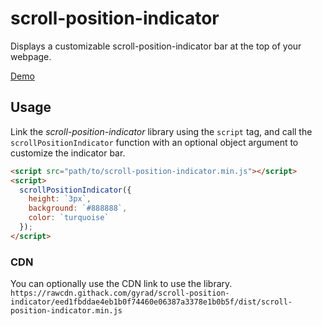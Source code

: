 # scroll-position-indicator

Displays a customizable scroll-position-indicator bar at the top of your webpage.

[Demo](https://tenzinggaychey.com/scroll-position-indicator/)

## Usage

Link the _scroll-position-indicator_ library using the `script` tag, and call the `scrollPositionIndicator` function with an optional object argument to customize the indicator bar.

```html
<script src="path/to/scroll-position-indicator.min.js"></script>
<script>
  scrollPositionIndicator({
    height: `3px`,
    background: `#888888`,
    color: `turquoise`
  });
</script>
```

### CDN

You can optionally use the CDN link to use the library.
`https://rawcdn.githack.com/gyrad/scroll-position-indicator/eed1fbddae4eb1b0f74460e06387a3378e1b0b5f/dist/scroll-position-indicator.min.js`
